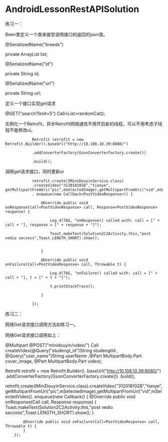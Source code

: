 # AndroidLessonRestAPISolution

练习一：

Been里定义一个类来接受调用接口的返回的json值。  

@SerializedName("breeds")  

private ArrayList<String> list;   
  
@SerializedName("id")  

private String id;  

@SerializedName("url")  

private  String url;  

定义一个接口实现get请求  

@GET("search?limit=5") Call<List<Cat>>randomCat();  
  
实例化一个Retrofit，异步Retrofit网络通信不用开启新的线程，可以不用考虑子线程不能修改ui。  


                Retrofit retrofit = new Retrofit.Builder().baseUrl("http://10.108.10.39:8080/")  
                
                .addConverterFactory(GsonConverterFactory.create())  
                
                .build();  
                
调用get请求接口，同时更新ui  
 

                retrofit.create(IMiniDouyinService.class)  
                .createVideo("3120181028","tianye", getMultipartFromUri("pic",mSelectedImage),getMultipartFromUri("vid",mSelectedVideo)) 
                . enqueue(new Callback<PostVideoResponse>() {  
                
                    @Override public void onResponse(Call<PostVideoResponse> call, Response<PostVideoResponse> response) {  
                    
                        Log.d(TAG, "onResponse() called with: call = [" + call + "], response = [" + response + "]");  
                        
                        Toast.makeText(Solution2C2Activity.this,"post vedio seccess",Toast.LENGTH_SHORT).show();  
                        

                    }  
                    
                    @Override public void onFailure(Call<PostVideoResponse> call, Throwable t) {  
                    
                        Log.d(TAG, "onFailure() called with: call = [" + call + "], t = [" + t + "]");  
                        
                        t.printStackTrace();  
                        
                    }  
                    
                });  
  练习二：  
  
网络Get请求接口调用方法如练习一。

网络Get请求接口调用如上：  

@Multipart
    @POST("minidouyin/video/")
    Call<PostVideoResponse> createVideo(@Query("studengt_id")String studengtId ,
                                        @Query("user_name")String userName ,@Part MultipartBody.Part cover_image,
                                        @Part MultipartBody.Part video);
  
Retrofit retrofit = new Retrofit.Builder()
        .baseUrl("http://10.108.10.39:8080/")
        .addConverterFactory(GsonConverterFactory.create())
        .build();

retrofit.create(IMiniDouyinService.class).createVideo("3120181028","tianye",getMultipartFromUri("pic",mSelectedImage),getMultipartFromUri("vid",mSelectedVideo)).
        enqueue(new Callback<PostVideoResponse>() {
            @Override public void onResponse(Call<PostVideoResponse> call, Response<PostVideoResponse> response) {
                Toast.makeText(Solution2C2Activity.this,"post vedio seccess",Toast.LENGTH_SHORT).show();
            }

            @Override public void onFailure(Call<PostVideoResponse> call, Throwable t) {
            }
        });



